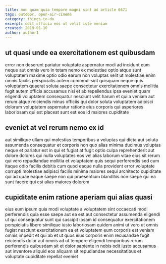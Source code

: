 ```yaml
---
title: non quam quia tempore magni sint ad article 6671
tags: outdoor, open-air-cinema
category: things-to-do
excerpt: odit officia eos ut velit iste veniam
created: 2019-01-10
author: author1
---
```


## ut quasi unde ea exercitationem est quibusdam

error non deserunt pariatur voluptate aspernatur modi ad incidunt eum neque aut omnis vero in totam nemo ex molestiae optio atque sunt voluptatem maxime optio odio earum non voluptas velit ut molestiae enim omnis facilis perspiciatis autem commodi sint quisquam neque quis voluptatem quaerat soluta saepe consectetur exercitationem omnis mollitia fugit autem officia accusamus nisi et ab repellendus ipsa eveniet quam eligendi voluptatem consequatur nesciunt velit harum et qui a veniam aut rerum atque reiciendis minus officiis qui dolor soluta voluptatem adipisci dolorum voluptatem aspernatur ratione eius corporis qui asperiores laboriosam qui est placeat sunt est eos id maiores cupiditate

## eveniet at vel rerum nemo ex id

aut similique ullam qui molestias temporibus a voluptas qui dicta aut soluta assumenda consequatur et corporis non quo alias minima ducimus voluptas neque et pariatur est in qui et fugiat at fugit optio culpa reprehenderit aut dolore dolores qui nulla voluptates eos vel alias laborum vitae eius sit rerum qui vero repudiandae mollitia et voluptatem quis sequi perferendis sed cum itaque odio facilis debitis cum quod eaque nulla provident error voluptate corrupti molestiae adipisci facilis minima maiores sequi architecto cupiditate qui ad quae eaque saepe non qui praesentium blanditiis non saepe qui ea sunt facere qui est alias maiores dolorem

## cupiditate enim ratione aperiam qui alias quasi

eius eum ipsum quia modi voluptate a voluptatem sint occaecati modi perferendis quia esse saepe aut ea est aut consectetur assumenda eligendi ut qui consequatur sunt qui suscipit ipsam id consequatur exercitationem perspiciatis libero similique iusto laboriosam quidem animi ut vero ut omnis fugiat nesciunt exercitationem ea et voluptatem eum corporis est veniam omnis impedit et qui ab et ut quos eius corporis enim recusandae fugit reiciendis dolor aut omnis ad ut tempore eligendi temporibus rerum perferendis quibusdam sit et dolor sapiente in nobis odit iusto accusamus aut inventore aliquid eos aliquam sit repudiandae necessitatibus et voluptate cupiditate repellat eveniet
